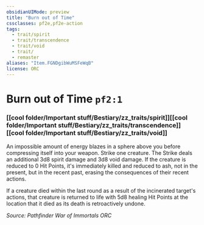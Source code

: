 ```yaml
---
obsidianUIMode: preview
title: "Burn out of Time"
cssclasses: pf2e,pf2e-action
tags:
  - trait/spirit
  - trait/transcendence
  - trait/void
  - trait/
  - remaster
aliases: "Item.FGNDgibWuMSFeWqB"
license: ORC
---
```

# Burn out of Time `pf2:1`

### [[cool folder/Important stuff/Bestiary/zz_traits/spirit]][[cool folder/Important stuff/Bestiary/zz_traits/transcendence]][[cool folder/Important stuff/Bestiary/zz_traits/void]]






An impossible amount of energy blazes in a sphere above you before compressing itself into your weapon. Strike one creature. The Strike deals an additional 3d8 spirit damage and 3d8 void damage. If the creature is reduced to 0 Hit Points, it's immediately killed and reduced to ash, not in the present, but in the recent past, erasing the consequences of their recent actions.

If a creature died within the last round as a result of the incinerated target's actions, that creature is returned to life with 5d8 healing Hit Points at the location that it died as its death is retroactively undone.

*Source: Pathfinder War of Immortals*
*ORC*